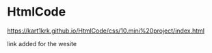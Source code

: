 # HtmlCode
https://kart1krk.github.io/HtmlCode/css/10.mini%20project/index.html

link added for the wesite
